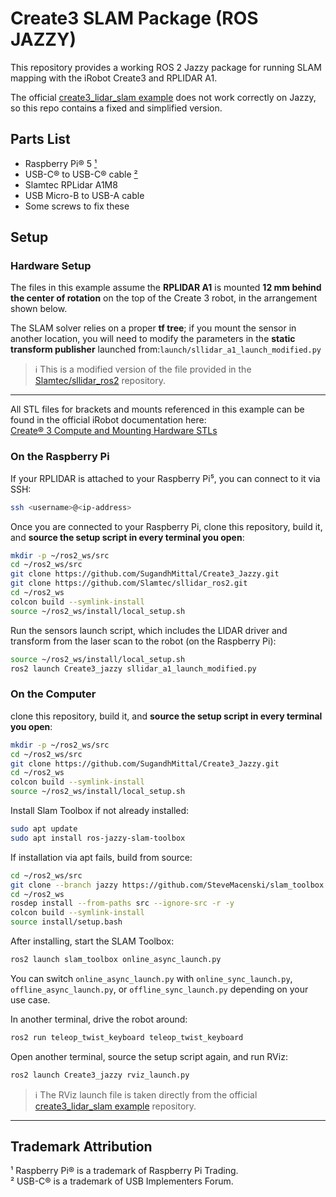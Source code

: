 # Create3 SLAM Package (ROS JAZZY)

This repository provides a working ROS 2 Jazzy package for running SLAM mapping with the iRobot Create3 and RPLIDAR A1.  

The official [create3_lidar_slam example](https://github.com/iRobotEducation/create3_examples/tree/jazzy/create3_lidar_slam) does not work correctly on Jazzy, so this repo contains a fixed and simplified version.

## Parts List

- Raspberry Pi&reg; 5 [¹](#trademark-attribution)
- USB-C&reg; to USB-C&reg; cable [²](#trademark-attribution)
- Slamtec RPLidar A1M8
- USB Micro-B to USB-A cable
- Some screws to fix these

## Setup

### Hardware Setup

The files in this example assume the **RPLIDAR A1** is mounted **12 mm behind the center of rotation** on the top of the Create 3 robot, in the arrangement shown below.  

The SLAM solver relies on a proper **tf tree**; if you mount the sensor in another location, you will need to modify the parameters in the **static transform publisher** launched from:`launch/sllidar_a1_launch_modified.py`

> ℹ️ This is a modified version of the file provided in the [Slamtec/sllidar_ros2](https://github.com/Slamtec/sllidar_ros2) repository.

---

All STL files for brackets and mounts referenced in this example can be found in the official iRobot documentation here:  
[Create® 3 Compute and Mounting Hardware STLs](https://iroboteducation.github.io/create3_docs/hw/print_compute/)

### On the Raspberry Pi

If your RPLIDAR is attached to your Raspberry Pi⁵, you can connect to it via SSH:

```bash
ssh <username>@<ip-address>
```
Once you are connected to your Raspberry Pi, clone this repository, build it, and **source the setup script in every terminal you open**:

```bash
mkdir -p ~/ros2_ws/src
cd ~/ros2_ws/src
git clone https://github.com/SugandhMittal/Create3_Jazzy.git
git clone https://github.com/Slamtec/sllidar_ros2.git
cd ~/ros2_ws
colcon build --symlink-install
source ~/ros2_ws/install/local_setup.sh
```
Run the sensors launch script, which includes the LIDAR driver and transform from the laser scan to the robot (on the Raspberry Pi):

```bash
source ~/ros2_ws/install/local_setup.sh
ros2 launch Create3_jazzy sllidar_a1_launch_modified.py
```

### On the Computer
clone this repository, build it, and **source the setup script in every terminal you open**:

```bash
mkdir -p ~/ros2_ws/src
cd ~/ros2_ws/src
git clone https://github.com/SugandhMittal/Create3_Jazzy.git
cd ~/ros2_ws
colcon build --symlink-install
source ~/ros2_ws/install/local_setup.sh
```
Install Slam Toolbox if not already installed:
```bash
sudo apt update
sudo apt install ros-jazzy-slam-toolbox
```
If installation via apt fails, build from source:

```bash
cd ~/ros2_ws/src
git clone --branch jazzy https://github.com/SteveMacenski/slam_toolbox.git
cd ~/ros2_ws
rosdep install --from-paths src --ignore-src -r -y
colcon build --symlink-install
source install/setup.bash
```
After installing, start the SLAM Toolbox:
```bash
ros2 launch slam_toolbox online_async_launch.py 
```
You can switch `online_async_launch.py` with `online_sync_launch.py`, `offline_async_launch.py`, or `offline_sync_launch.py` depending on your use case.

In another terminal, drive the robot around:

```bash
ros2 run teleop_twist_keyboard teleop_twist_keyboard
```

Open another terminal, source the setup script again, and run RViz:
```bash
ros2 launch Create3_jazzy rviz_launch.py
```

> ℹ️ The RViz launch file is taken directly from the official [create3_lidar_slam example](https://github.com/iRobotEducation/create3_examples/tree/jazzy/create3_lidar_slam) repository.





---

## Trademark Attribution

¹ Raspberry Pi&reg; is a trademark of Raspberry Pi Trading.  
² USB-C&reg; is a trademark of USB Implementers Forum.  
